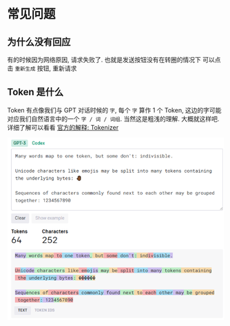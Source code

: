 # 常见问题

## 为什么没有回应
有的时候因为网络原因, 请求失败了.
也就是发送按钮没有在转圈的情况下
可以点击 `重新生成` 按钮, 重新请求

## Token 是什么
Token 有点像我们与 GPT 对话时候的 `字`, 每个 `字` 算作 1 个 Token, 这边的字可能对应我们自然语言中的一个 `字 / 词 / 词组`. 当然这是粗浅的理解. 大概就这样吧. 详细了解可以看看 [官方的解释: Tokenizer](https://platform.openai.com/tokenizer)

![](/images/token-example.png)



